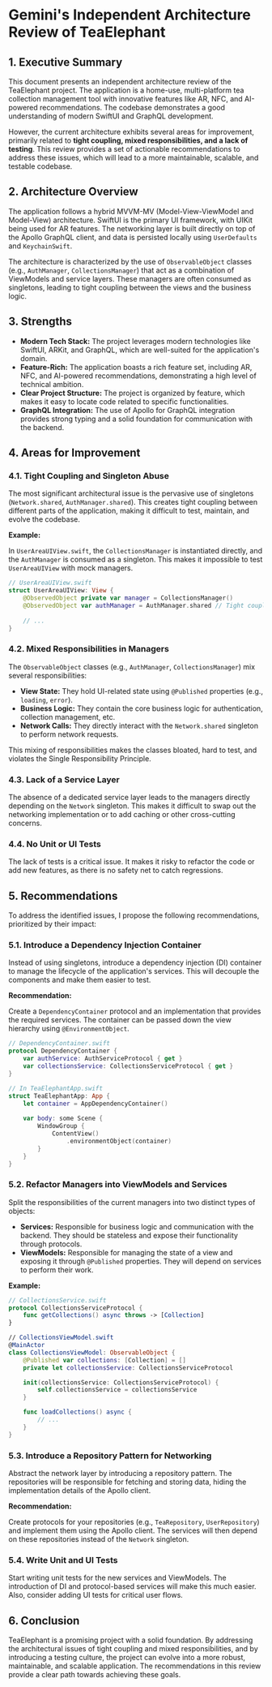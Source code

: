 # Gemini's Independent Architecture Review of TeaElephant

## 1. Executive Summary

This document presents an independent architecture review of the TeaElephant project. The application is a home-use, multi-platform tea collection management tool with innovative features like AR, NFC, and AI-powered recommendations. The codebase demonstrates a good understanding of modern SwiftUI and GraphQL development.

However, the current architecture exhibits several areas for improvement, primarily related to **tight coupling, mixed responsibilities, and a lack of testing**. This review provides a set of actionable recommendations to address these issues, which will lead to a more maintainable, scalable, and testable codebase.

## 2. Architecture Overview

The application follows a hybrid MVVM-MV (Model-View-ViewModel and Model-View) architecture. SwiftUI is the primary UI framework, with UIKit being used for AR features. The networking layer is built directly on top of the Apollo GraphQL client, and data is persisted locally using `UserDefaults` and `KeychainSwift`.

The architecture is characterized by the use of `ObservableObject` classes (e.g., `AuthManager`, `CollectionsManager`) that act as a combination of ViewModels and service layers. These managers are often consumed as singletons, leading to tight coupling between the views and the business logic.

## 3. Strengths

*   **Modern Tech Stack:** The project leverages modern technologies like SwiftUI, ARKit, and GraphQL, which are well-suited for the application's domain.
*   **Feature-Rich:** The application boasts a rich feature set, including AR, NFC, and AI-powered recommendations, demonstrating a high level of technical ambition.
*   **Clear Project Structure:** The project is organized by feature, which makes it easy to locate code related to specific functionalities.
*   **GraphQL Integration:** The use of Apollo for GraphQL integration provides strong typing and a solid foundation for communication with the backend.

## 4. Areas for Improvement

### 4.1. Tight Coupling and Singleton Abuse

The most significant architectural issue is the pervasive use of singletons (`Network.shared`, `AuthManager.shared`). This creates tight coupling between different parts of the application, making it difficult to test, maintain, and evolve the codebase.

**Example:**

In `UserAreaUIView.swift`, the `CollectionsManager` is instantiated directly, and the `AuthManager` is consumed as a singleton. This makes it impossible to test `UserAreaUIView` with mock managers.

```swift
// UserAreaUIView.swift
struct UserAreaUIView: View {
    @ObservedObject private var manager = CollectionsManager()
    @ObservedObject var authManager = AuthManager.shared // Tight coupling to singleton
    
    // ...
}
```

### 4.2. Mixed Responsibilities in Managers

The `ObservableObject` classes (e.g., `AuthManager`, `CollectionsManager`) mix several responsibilities:

*   **View State:** They hold UI-related state using `@Published` properties (e.g., `loading`, `error`).
*   **Business Logic:** They contain the core business logic for authentication, collection management, etc.
*   **Network Calls:** They directly interact with the `Network.shared` singleton to perform network requests.

This mixing of responsibilities makes the classes bloated, hard to test, and violates the Single Responsibility Principle.

### 4.3. Lack of a Service Layer

The absence of a dedicated service layer leads to the managers directly depending on the `Network` singleton. This makes it difficult to swap out the networking implementation or to add caching or other cross-cutting concerns.

### 4.4. No Unit or UI Tests

The lack of tests is a critical issue. It makes it risky to refactor the code or add new features, as there is no safety net to catch regressions.

## 5. Recommendations

To address the identified issues, I propose the following recommendations, prioritized by their impact:

### 5.1. Introduce a Dependency Injection Container

Instead of using singletons, introduce a dependency injection (DI) container to manage the lifecycle of the application's services. This will decouple the components and make them easier to test.

**Recommendation:**

Create a `DependencyContainer` protocol and an implementation that provides the required services. The container can be passed down the view hierarchy using `@EnvironmentObject`.

```swift
// DependencyContainer.swift
protocol DependencyContainer {
    var authService: AuthServiceProtocol { get }
    var collectionsService: CollectionsServiceProtocol { get }
}

// In TeaElephantApp.swift
struct TeaElephantApp: App {
    let container = AppDependencyContainer()
    
    var body: some Scene {
        WindowGroup {
            ContentView()
                .environmentObject(container)
        }
    }
}
```

### 5.2. Refactor Managers into ViewModels and Services

Split the responsibilities of the current managers into two distinct types of objects:

*   **Services:** Responsible for business logic and communication with the backend. They should be stateless and expose their functionality through protocols.
*   **ViewModels:** Responsible for managing the state of a view and exposing it through `@Published` properties. They will depend on services to perform their work.

**Example:**

```swift
// CollectionsService.swift
protocol CollectionsServiceProtocol {
    func getCollections() async throws -> [Collection]
}

// CollectionsViewModel.swift
@MainActor
class CollectionsViewModel: ObservableObject {
    @Published var collections: [Collection] = []
    private let collectionsService: CollectionsServiceProtocol

    init(collectionsService: CollectionsServiceProtocol) {
        self.collectionsService = collectionsService
    }

    func loadCollections() async {
        // ...
    }
}
```

### 5.3. Introduce a Repository Pattern for Networking

Abstract the network layer by introducing a repository pattern. The repositories will be responsible for fetching and storing data, hiding the implementation details of the Apollo client.

**Recommendation:**

Create protocols for your repositories (e.g., `TeaRepository`, `UserRepository`) and implement them using the Apollo client. The services will then depend on these repositories instead of the `Network` singleton.

### 5.4. Write Unit and UI Tests

Start writing unit tests for the new services and ViewModels. The introduction of DI and protocol-based services will make this much easier. Also, consider adding UI tests for critical user flows.

## 6. Conclusion

TeaElephant is a promising project with a solid foundation. By addressing the architectural issues of tight coupling and mixed responsibilities, and by introducing a testing culture, the project can evolve into a more robust, maintainable, and scalable application. The recommendations in this review provide a clear path towards achieving these goals.
